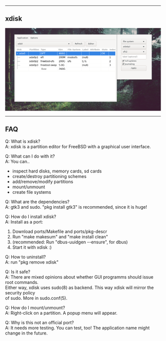 
------------------------
xdisk
------------------------
![](screenshot/xdisk1.png)

-----------------------
FAQ
-----------------------

Q: What is xdisk?<br>
A: xdisk is a partition editor for FreeBSD with a graphical user interface.<br>

Q: What can I do with it?<br>
A: You can..<br>
   - inspect hard disks, memory cards, sd cards<br>
   - create/destroy partitioning schemes<br>
   - add/remove/modify partitions<br>
   - mount/unmount<br>
   - create file systems<br>
   
Q: What are the dependencies?<br>
A: gtk3 and sudo. "pkg install gtk3" is recommended, since it is huge!<br>

Q: How do I install xdisk?<br>
A: Install as a port:<br>
1. Download ports/Makefile and ports/pkg-descr
2. Run "make makesum" and "make install clean"
3. (recommended: Run "dbus-uuidgen --ensure", for dbus)
4. Start it with xdisk :)<br>

Q: How to uninstall?<br>
A: run "pkg remove xdisk"<br>

Q: Is it safe? <br>
A: There are mixed opinions about whether GUI programms should issue root commands. <br>
Either way, xdisk uses sudo(8) as backend. This way xdisk will mirror the security policy<br>
of sudo. More in sudo.conf(5).

Q: How do I mount/unmount?<br>
A: Right-click on a partition. A popup menu will appear.<br>

Q: Why is this not an official port?<br>
A: It needs more testing.  You can test, too! The application name might change in the future.<br>
